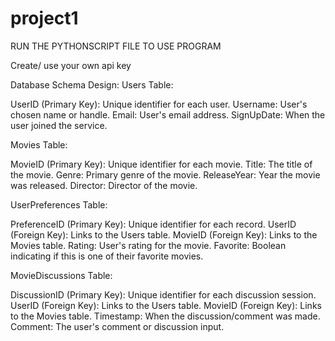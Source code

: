 # project1
RUN THE PYTHONSCRIPT FILE TO USE PROGRAM

Create/ use your own api key


Database Schema Design:
Users Table:

UserID (Primary Key): Unique identifier for each user.
Username: User's chosen name or handle.
Email: User's email address.
SignUpDate: When the user joined the service.


Movies Table:

MovieID (Primary Key): Unique identifier for each movie.
Title: The title of the movie.
Genre: Primary genre of the movie.
ReleaseYear: Year the movie was released.
Director: Director of the movie.


UserPreferences Table:

PreferenceID (Primary Key): Unique identifier for each record.
UserID (Foreign Key): Links to the Users table.
MovieID (Foreign Key): Links to the Movies table.
Rating: User's rating for the movie.
Favorite: Boolean indicating if this is one of their favorite movies.

MovieDiscussions Table:

DiscussionID (Primary Key): Unique identifier for each discussion session.
UserID (Foreign Key): Links to the Users table.
MovieID (Foreign Key): Links to the Movies table.
Timestamp: When the discussion/comment was made.
Comment: The user's comment or discussion input.
